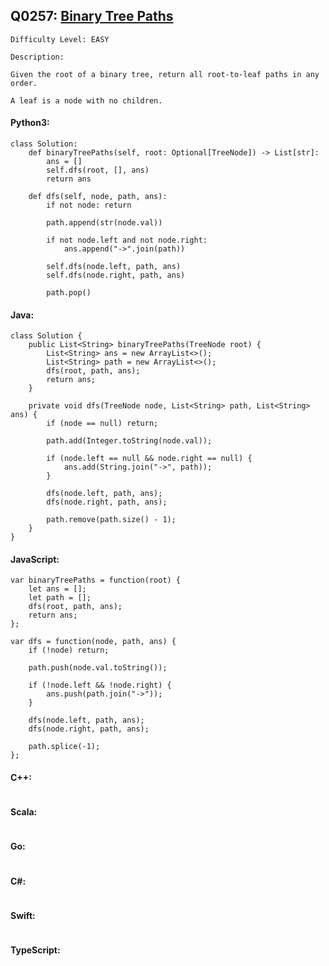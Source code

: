 ## Q0257: [Binary Tree Paths](https://leetcode.com/problems/binary-tree-paths/)

```
Difficulty Level: EASY
```

```
Description:

Given the root of a binary tree, return all root-to-leaf paths in any order.

A leaf is a node with no children.
```

#### Python3:

```
class Solution:
    def binaryTreePaths(self, root: Optional[TreeNode]) -> List[str]:
        ans = []
        self.dfs(root, [], ans)
        return ans

    def dfs(self, node, path, ans):
        if not node: return
        
        path.append(str(node.val))

        if not node.left and not node.right:
            ans.append("->".join(path))

        self.dfs(node.left, path, ans)
        self.dfs(node.right, path, ans)

        path.pop()
```

#### Java:

```
class Solution {
    public List<String> binaryTreePaths(TreeNode root) {
        List<String> ans = new ArrayList<>();
        List<String> path = new ArrayList<>();
        dfs(root, path, ans);
        return ans;
    }

    private void dfs(TreeNode node, List<String> path, List<String> ans) {
        if (node == null) return;

        path.add(Integer.toString(node.val));

        if (node.left == null && node.right == null) {
            ans.add(String.join("->", path));
        }

        dfs(node.left, path, ans);
        dfs(node.right, path, ans);

        path.remove(path.size() - 1);
    }
}
```

#### JavaScript:

```
var binaryTreePaths = function(root) {
    let ans = [];
    let path = [];
    dfs(root, path, ans);
    return ans;
};

var dfs = function(node, path, ans) {
    if (!node) return;

    path.push(node.val.toString());

    if (!node.left && !node.right) {
        ans.push(path.join("->"));
    }

    dfs(node.left, path, ans);
    dfs(node.right, path, ans);

    path.splice(-1);
};
```

#### C++:

```

```

#### Scala:

```

```

#### Go:

```

```

#### C#:

```

```

#### Swift:

```

```

#### TypeScript:

```

```